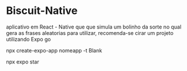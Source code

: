 # Biscuit-Native
aplicativo em React - Native que que simula um bolinho da sorte no qual gera as frases aleatorias
para utilizar, recomenda-se cirar um projeto utilizando Expo go

npx create-expo-app nomeapp -t
Blank

npx expo star

